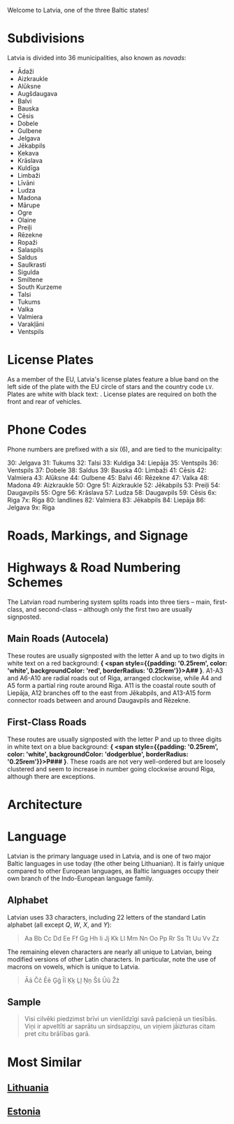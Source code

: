 Welcome to Latvia, one of the three Baltic states!

# Subdivisions

Latvia is divided into 36 municipalities, also known as _novads_:

- Ādaži
- Aizkraukle
- Alūksne
- Augšdaugava
- Balvi
- Bauska
- Cēsis
- Dobele
- Gulbene
- Jelgava
- Jēkabpils
- Ķekava
- Krāslava
- Kuldīga
- Limbaži
- Līvāni
- Ludza
- Madona
- Mārupe
- Ogre
- Olaine
- Preiļi
- Rēzekne
- Ropaži
- Salaspils
- Saldus
- Saulkrasti
- Sigulda
- Smiltene
- South Kurzeme
- Talsi
- Tukums
- Valka
- Valmiera
- Varakļāni
- Ventspils

<CountryMap code="LVA" scale="6400" level="2" />

# License Plates

As a member of the EU, Latvia's license plates feature a blue band on the left side of the plate with the EU circle of stars and the country code `LV`. Plates are white with black text: <LicensePlate style="eu" code="LV" format="AB-1234"/>. License plates are required on both the front and rear of vehicles.

# Phone Codes

Phone numbers are prefixed with a six (6), and are tied to the municipality:

30: Jelgava
31: Tukums
32: Talsi
33: Kuldiga
34: Liepāja
35: Ventspils
36: Ventspils
37: Dobele
38: Saldus
39: Bauska
40: Limbaži
41: Cēsis
42: Valmiera
43: Alūksne
44: Gulbene
45: Balvi
46: Rēzekne
47: Valka
48: Madona
49: Aizkraukle
50: Ogre
51: Aizkraukle
52: Jēkabpils
53: Preiļi
54: Daugavpils
55: Ogre
56: Krāslava
57: Ludza
58: Daugavpils
59: Cēsis
6x: Riga
7x: Riga
80: landlines
82: Valmiera
83: Jēkabpils
84: Liepāja
86: Jelgava
9x: Riga

# Roads, Markings, and Signage

# Highways & Road Numbering Schemes

The Latvian road numbering system splits roads into three tiers – main, first-class, and second-class – although only the first two are usually signposted.

## Main Roads (Autocela)

These routes are usually signposted with the letter A and up to two digits in white text on a red background: **{
<span style={{padding: '0.25rem', color: 'white', backgroundColor: 'red', borderRadius: '0.25rem'}}>A##</span>
}**. A1-A3 and A6-A10 are radial roads out of Riga, arranged clockwise, while A4 and A5 form a partial ring route around Riga. A11 is the coastal route south of Liepāja, A12 branches off to the east from Jēkabpils, and A13-A15 form connector roads between and around Daugavpils and Rēzekne.

## First-Class Roads

These routes are usually signposted with the letter P and up to three digits in white text on a blue background: **{
<span style={{padding: '0.25rem', color: 'white', backgroundColor: 'dodgerblue', borderRadius: '0.25rem'}}>P###</span>
}**. These roads are not very well-ordered but are loosely clustered and seem to increase in number going clockwise around Riga, although there are exceptions.

# Architecture

# Language

Latvian is the primary language used in Latvia, and is one of two major Baltic languages in use today (the other being Lithuanian). It is fairly unique compared to other European languages, as Baltic languages occupy their own branch of the Indo-European language family.

## Alphabet

Latvian uses 33 characters, including 22 letters of the standard Latin alphabet (all except _Q_, _W_, _X_, and _Y_):

> Aa Bb Cc Dd Ee Ff Gg Hh Ii Jj Kk Ll Mm Nn Oo Pp Rr Ss Tt Uu Vv Zz

The remaining eleven characters are nearly all unique to Latvian, being modified versions of other Latin characters. In particular, note the use of macrons on vowels, which is unique to Latvia.

> Āā Čč Ēē Ģģ Īī Ķķ Ļļ Ņņ Šš Ūū Žž

## Sample

> Visi cilvēki piedzimst brīvi un vienlīdzīgi savā pašcieņā un tiesībās. Viņi ir apveltīti ar saprātu un sirdsapziņu, un viņiem jāizturas citam pret citu brālības garā.

# Most Similar

## [Lithuania](/countries/LTU)

## [Estonia](/countries/EST)
